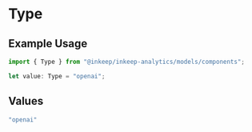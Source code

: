 # Type

## Example Usage

```typescript
import { Type } from "@inkeep/inkeep-analytics/models/components";

let value: Type = "openai";
```

## Values

```typescript
"openai"
```